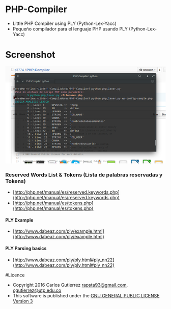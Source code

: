 # PHP-Compiler
- Little PHP Compiler using PLY (Python-Lex-Yacc)
- Pequeño compilador para el lenguaje PHP usando PLY (Python-Lex-Yacc)

# Screenshot
![Screenshot](screenshot.png)

### Reserved Words List & Tokens (Lista de palabras reservadas y Tokens)
- [http://php.net/manual/es/reserved.keywords.php](http://php.net/manual/es/reserved.keywords.php)
- [http://php.net/manual/es/tokens.php](http://php.net/manual/es/tokens.php)

#### PLY Example
- [http://www.dabeaz.com/ply/example.html](http://www.dabeaz.com/ply/example.html)
#### PLY Parsing basics
- [http://www.dabeaz.com/ply/ply.html#ply_nn22](http://www.dabeaz.com/ply/ply.html#ply_nn22)

#Licence
- Copyright 2016 Carlos Gutierrez <rapsta93@gmail.com>, <cgutierrez@utp.edu.co>
- This software is published under the [GNU GENERAL PUBLIC LICENSE Version 3](LICENSE)
